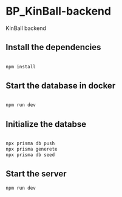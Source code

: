 # BP_KinBall-backend

KinBall backend

## Install the dependencies
```bash

npm install
```

## Start the database in docker
```bash

npm run dev
```

## Initialize the databse
```bash

npx prisma db push
npx prisma generete
npx prisma db seed
```

## Start the server
```bash
npm run dev
```

